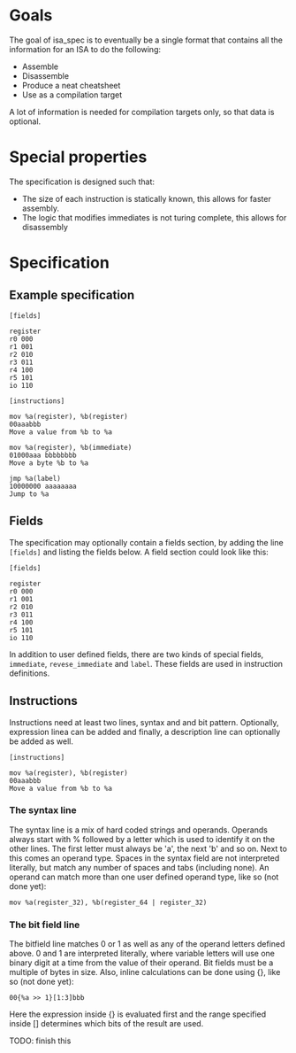 # Goals
The goal of isa_spec is to eventually be a single format that contains all the information for an ISA to do the following:
* Assemble
* Disassemble
* Produce a neat cheatsheet
* Use as a compilation target

A lot of information is needed for compilation targets only, so that data is optional.

# Special properties
The specification is designed such that:
* The size of each instruction is statically known, this allows for faster assembly.
* The logic that modifies immediates is not turing complete, this allows for disassembly

# Specification

## Example specification

```
[fields]

register
r0 000
r1 001
r2 010
r3 011
r4 100
r5 101
io 110

[instructions]

mov %a(register), %b(register)
00aaabbb
Move a value from %b to %a

mov %a(register), %b(immediate)
01000aaa bbbbbbbb
Move a byte %b to %a

jmp %a(label)
10000000 aaaaaaaa
Jump to %a

```

## Fields
The specification may optionally contain a fields section, by adding the line ```[fields]``` and listing the fields below. A field section could look like this:
```
[fields] 
 
register
r0 000
r1 001
r2 010
r3 011
r4 100
r5 101
io 110
```

In addition to user defined fields, there are two kinds of special fields, ```immediate```, ```revese_immediate``` and ```label```. These fields are used in instruction definitions.

## Instructions
Instructions need at least two lines, syntax and and bit pattern. Optionally, expression linea can be added and finally, a description line can optionally be added as well.

```
[instructions]

mov %a(register), %b(register)
00aaabbb
Move a value from %b to %a
```

### The syntax line
The syntax line is a mix of hard coded strings and operands. Operands always start with % followed by a letter which is used to identify it on the other lines. The first letter must always be 'a', the next 'b' and so on. Next to this comes an operand type. Spaces in the syntax field are not interpreted literally, but match any number of spaces and tabs (including none). An operand can match more than one user defined operand type, like so (not done yet): 
```
mov %a(register_32), %b(register_64 | register_32)
```

### The bit field line
The bitfield line matches 0 or 1 as well as any of the operand letters defined above. 0 and 1 are interpreted literally, where variable letters will use one binary digit at a time from the value of their operand. Bit fields must be a multiple of bytes in size. Also, inline calculations can be done using {}, like so (not done yet):
```
00{%a >> 1}[1:3]bbb
```
Here the expression inside {} is evaluated first and the range specified inside [] determines which bits of the result are used. 


TODO: finish this



